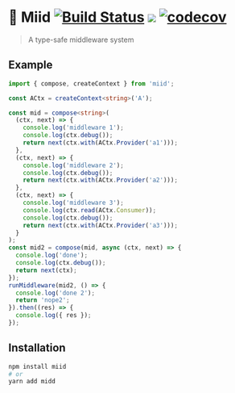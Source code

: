 # 🏯 Miid [![Build Status](https://travis-ci.org/etienne-dldc/miid.svg?branch=master)](https://travis-ci.org/etienne-dldc/miid) [![](https://badgen.net/bundlephobia/minzip/miid)](https://bundlephobia.com/result?p=miid) [![codecov](https://codecov.io/gh/etienne-dldc/miid/branch/master/graph/badge.svg)](https://codecov.io/gh/etienne-dldc/miid)

> A type-safe middleware system

## Example

```ts
import { compose, createContext } from 'miid';

const ACtx = createContext<string>('A');

const mid = compose<string>(
  (ctx, next) => {
    console.log('middleware 1');
    console.log(ctx.debug());
    return next(ctx.with(ACtx.Provider('a1')));
  },
  (ctx, next) => {
    console.log('middleware 2');
    console.log(ctx.debug());
    return next(ctx.with(ACtx.Provider('a2')));
  },
  (ctx, next) => {
    console.log('middleware 3');
    console.log(ctx.read(ACtx.Consumer));
    console.log(ctx.debug());
    return next(ctx.with(ACtx.Provider('a3')));
  }
);
const mid2 = compose(mid, async (ctx, next) => {
  console.log('done');
  console.log(ctx.debug());
  return next(ctx);
});
runMiddleware(mid2, () => {
  console.log('done 2');
  return 'nope2';
}).then((res) => {
  console.log({ res });
});
```

## Installation

```bash
npm install miid
# or
yarn add midd
```
